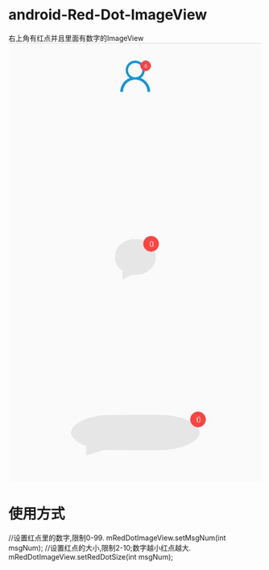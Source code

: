 # android-Red-Dot-ImageView
右上角有红点并且里面有数字的ImageView<br>
![image](https://github.com/a617770432/android-Red-Dot-ImageView/blob/master/screenshots/example.jpg?raw=true)
# 使用方式
//设置红点里的数字,限制0-99.
mRedDotImageView.setMsgNum(int msgNum);
//设置红点的大小,限制2-10;数字越小红点越大.
mRedDotImageView.setRedDotSize(int msgNum); 

